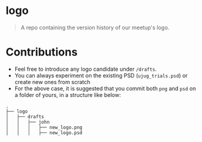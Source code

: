 # logo

> A repo containing the version history of our meetup's logo.


# Contributions
- Feel free to introduce any logo candidate under ```/drafts```.
- You can always experiment on the existing PSD (```ujug_trials.psd```) or create new ones from scratch
- For the above case, it is suggested that you commit both ```png``` and ```psd``` on a folder of yours, in a structure like below:

```
.
├── logo
│   ├── drafts
│   │   ├── john
│   │   │   ├── new_logo.png
│   │   │   ├── new_logo.psd
```

